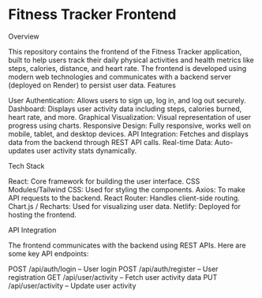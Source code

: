 # Fitness Tracker Frontend
Overview

This repository contains the frontend of the Fitness Tracker application, built to help users track their daily physical activities and health metrics like steps, calories, distance, and heart rate. The frontend is developed using modern web technologies and communicates with a backend server (deployed on Render) to persist user data.
Features

   User Authentication: Allows users to sign up, log in, and log out securely.
   Dashboard: Displays user activity data including steps, calories burned, heart rate, and more.
   Graphical Visualization: Visual representation of user progress using charts.
   Responsive Design: Fully responsive, works well on mobile, tablet, and desktop devices.
   API Integration: Fetches and displays data from the backend through REST API calls.
   Real-time Data: Auto-updates user activity stats dynamically.

Tech Stack

  React: Core framework for building the user interface.
  CSS Modules/Tailwind CSS: Used for styling the components.
  Axios: To make API requests to the backend.
  React Router: Handles client-side routing.
  Chart.js / Recharts: Used for visualizing user data.
  Netlify: Deployed for hosting the frontend.

API Integration

The frontend communicates with the backend using REST APIs. Here are some key API endpoints:

   POST /api/auth/login – User login
   POST /api/auth/register – User registration
   GET /api/user/activity – Fetch user activity data
   PUT /api/user/activity – Update user activity
